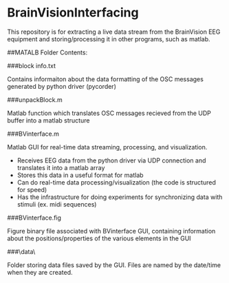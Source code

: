 # BrainVisionInterfacing

This repository is for extracting a live data stream from the BrainVision EEG equipment and storing/processing it in other programs, such as matlab.

##MATALB Folder Contents:

###block info.txt

Contains informaiton about the data formatting of the OSC messages generated by python driver (pycorder)

###unpackBlock.m

Matlab function which translates OSC messages recieved from the UDP buffer into a matlab structure

###BVinterface.m

Matlab GUI for real-time data streaming, processing, and visualization.
- Receives EEG data from the python driver via UDP connection and translates it into a matlab array
- Stores this data in a useful format for matlab
- Can do real-time data processing/visualization (the code is structured for speed)
- Has the infrastructure for doing experiments for synchronizing data with stimuli (ex. midi sequences)

###BVinterface.fig

Figure binary file associated with BVinterface GUI, containing information about the positions/properties of the various elements in the GUI

###\data\

Folder storing data files saved by the GUI. Files are named by the date/time when they are created.
